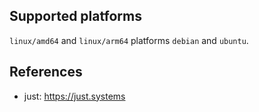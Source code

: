 <!-- markdownlint-disable MD041 -->

## Supported platforms

`linux/amd64` and `linux/arm64` platforms `debian` and `ubuntu`.

## References

- just: <https://just.systems>
